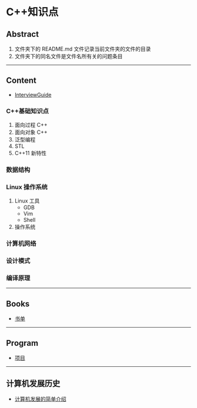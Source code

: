 # C++知识点

## Abstract
1. 文件夹下的 README.md 文件记录当前文件夹的文件的目录
2. 文件夹下的同名文件是文件名所有关的问题条目

---

## Content
+ [InterviewGuide](./InterviewGuide.md)

### C++基础知识点
1. 面向过程 C++
2. 面向对象 C++
3. 泛型编程
4. STL
5. C++11 新特性
### 数据结构

### Linux 操作系统
1. Linux 工具
    + GDB
    + Vim
    + Shell
2. 操作系统

### 计算机网络

### 设计模式

### 编译原理

---

## Books
+ [书单](./Books.md)

---

## Program
+ [项目](./Project.md)

---

## 计算机发展历史
+ [计算机发展的简单介绍](https://www.zhihu.com/question/27639400)